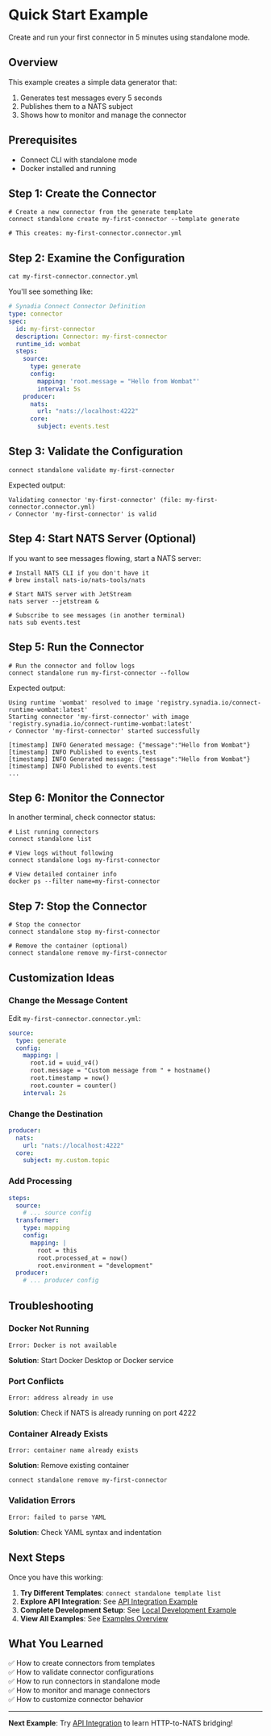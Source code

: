 # Quick Start Example

Create and run your first connector in 5 minutes using standalone mode.

## Overview

This example creates a simple data generator that:
1. Generates test messages every 5 seconds
2. Publishes them to a NATS subject
3. Shows how to monitor and manage the connector

## Prerequisites

- Connect CLI with standalone mode
- Docker installed and running

## Step 1: Create the Connector

```shell
# Create a new connector from the generate template
connect standalone create my-first-connector --template generate

# This creates: my-first-connector.connector.yml
```

## Step 2: Examine the Configuration

```shell
cat my-first-connector.connector.yml
```

You'll see something like:

```yaml
# Synadia Connect Connector Definition
type: connector
spec:
  id: my-first-connector
  description: Connector: my-first-connector
  runtime_id: wombat
  steps:
    source:
      type: generate
      config:
        mapping: 'root.message = "Hello from Wombat"'
        interval: 5s
    producer:
      nats:
        url: "nats://localhost:4222"
      core:
        subject: events.test
```

## Step 3: Validate the Configuration

```shell
connect standalone validate my-first-connector
```

Expected output:
```
Validating connector 'my-first-connector' (file: my-first-connector.connector.yml)
✓ Connector 'my-first-connector' is valid
```

## Step 4: Start NATS Server (Optional)

If you want to see messages flowing, start a NATS server:

```shell
# Install NATS CLI if you don't have it
# brew install nats-io/nats-tools/nats

# Start NATS server with JetStream
nats server --jetstream &

# Subscribe to see messages (in another terminal)
nats sub events.test
```

## Step 5: Run the Connector

```shell
# Run the connector and follow logs
connect standalone run my-first-connector --follow
```

Expected output:
```
Using runtime 'wombat' resolved to image 'registry.synadia.io/connect-runtime-wombat:latest'
Starting connector 'my-first-connector' with image 'registry.synadia.io/connect-runtime-wombat:latest'
✓ Connector 'my-first-connector' started successfully

[timestamp] INFO Generated message: {"message":"Hello from Wombat"}
[timestamp] INFO Published to events.test
[timestamp] INFO Generated message: {"message":"Hello from Wombat"} 
[timestamp] INFO Published to events.test
...
```

## Step 6: Monitor the Connector

In another terminal, check connector status:

```shell
# List running connectors
connect standalone list

# View logs without following
connect standalone logs my-first-connector

# View detailed container info
docker ps --filter name=my-first-connector
```

## Step 7: Stop the Connector

```shell
# Stop the connector
connect standalone stop my-first-connector

# Remove the container (optional)
connect standalone remove my-first-connector
```

## Customization Ideas

### Change the Message Content

Edit `my-first-connector.connector.yml`:

```yaml
source:
  type: generate
  config:
    mapping: |
      root.id = uuid_v4()
      root.message = "Custom message from " + hostname()
      root.timestamp = now()
      root.counter = counter()
    interval: 2s
```

### Change the Destination

```yaml
producer:
  nats:
    url: "nats://localhost:4222"
  core:
    subject: my.custom.topic
```

### Add Processing

```yaml
steps:
  source:
    # ... source config
  transformer:
    type: mapping
    config:
      mapping: |
        root = this
        root.processed_at = now()
        root.environment = "development"
  producer:
    # ... producer config
```

## Troubleshooting

### Docker Not Running
```
Error: Docker is not available
```
**Solution**: Start Docker Desktop or Docker service

### Port Conflicts
```
Error: address already in use
```
**Solution**: Check if NATS is already running on port 4222

### Container Already Exists
```
Error: container name already exists
```
**Solution**: Remove existing container
```shell
connect standalone remove my-first-connector
```

### Validation Errors
```
Error: failed to parse YAML
```
**Solution**: Check YAML syntax and indentation

## Next Steps

Once you have this working:

1. **Try Different Templates**: `connect standalone template list`
2. **Explore API Integration**: See [API Integration Example](./api-integration.md)
3. **Complete Development Setup**: See [Local Development Example](./local-development.md)
4. **View All Examples**: See [Examples Overview](./README.md)

## What You Learned

✅ How to create connectors from templates  
✅ How to validate connector configurations  
✅ How to run connectors in standalone mode  
✅ How to monitor and manage connectors  
✅ How to customize connector behavior

---

**Next Example**: Try [API Integration](./api-integration.md) to learn HTTP-to-NATS bridging!